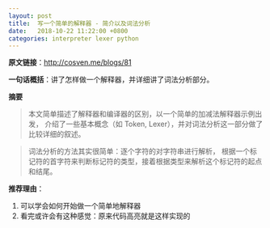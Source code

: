 ```yaml
---
layout: post
title:  写一个简单的解释器 - 简介以及词法分析
date:   2018-10-22 11:22:00 +0800
categories: interpreter lexer python
---
```


**原文链接**：<http://cosven.me/blogs/81>

**一句话概括**：讲了怎样做一个解释器，并详细讲了词法分析部分。

**摘要**

> 本文简单描述了解释器和编译器的区别，以一个简单的加减法解释器示例出发，
> 介绍了一些基本概念（如 Token, Lexer），并对词法分析这一部分做了比较详细的叙述。

> 词法分析的方法其实很简单：逐个字符的对字符串进行解析，
> 根据一个标记符的首字符来判断标记符的类型，接着根据类型来解析这个标记符的起点和结尾。

**推荐理由**：

1. 可以学会如何开始做一个简单地解释器
2. 看完或许会有这种感觉：原来代码高亮就是这样实现的
